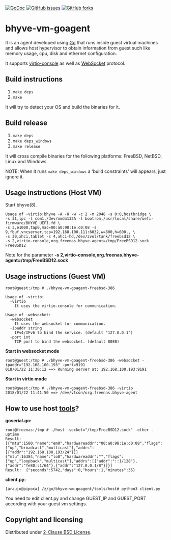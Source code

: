 [![GoDoc](https://godoc.org/github.com/araujobsd/bhyve-vm-goagent/plugins?status.svg)](https://godoc.org/github.com/araujobsd/bhyve-vm-goagent/)
[![GitHub issues](https://img.shields.io/github/issues/araujobsd/bhyve-vm-goagent.svg)](https://github.com/araujobsd/bhyve-vm-goagent/issues)
[![GitHub forks](https://img.shields.io/github/forks/araujobsd/bhyve-vm-goagent.svg)](https://github.com/araujobsd/bhyve-vm-goagent/network)

bhyve-vm-goagent
================
It is an agent developed using [Go](http://golang.org/) that runs inside guest virtual machines and allows host hypervisor to obtain information from guest such like memory usage, cpu, disk and ethernet configuration.

It supports [virtio-console](https://fedoraproject.org/wiki/Features/VirtioSerial) as well as [WebSocket](http://www.rfc-editor.org/rfc/rfc6455.txt) protocol.

## Build instructions
1) `make deps`
2) `make`

It will try to detect your OS and build the binaries for it.

## Build release
1) `make deps`
2) `make deps_windows`
3) `make release`

It will cross compile binaries for the following platforms: FreeBSD, NetBSD, Linux and Windows.

NOTE: When it runs `make deps_windows` a 'build constraints' will appears, just ignore it.

## Usage instructions (Host VM)
Start bhyve(8).
```
Usage of -virtio:bhyve -A -H -w -c 2 -m 2048 -s 0:0,hostbridge \
-s 31,lpc -l com1,/dev/nmdm132A -l bootrom,/usr/local/share/uefi-firmware/BHYVE_UEFI.fd \
-s 3,e1000,tap0,mac=00:a0:98:1e:c0:08 -s 9,fbuf,vncserver,tcp=192.168.100.111:6032,w=800,h=600,, \
-s 30,xhci,tablet -s 4,ahci-hd,/dev/zvol/tank/freebsd12 \
-s 2,virtio-console,org.freenas.bhyve-agent=/tmp/FreeBSD12.sock FreeBSD12
```

Note for the parameter <b>-s 2,virtio-console,org.freenas.bhyve-agent=/tmp/FreeBSD12.sock</b>

## Usage instructions (Guest VM)
`root@guest:/tmp # ./bhyve-vm-goagent-freebsd-386`
```
Usage of -virtio:
  -virtio
	It uses the virtio-console for communication.

Usage of -websocket:
  -websocket
	It uses the websocket for communication.
  -ipaddr string
	IPv4/IPv6 to bind the service. (default "127.0.0.1")
  -port int
	TCP port to bind the websocket. (default 8080)
```

<b> Start in websocket mode</b>
```
root@guest:/tmp # ./bhyve-vm-goagent-freebsd-386 -websocket -ipaddr="192.168.100.193" -port=9191
018/01/22 11:30:12 ==> Running server at: 192.168.100.193:9191
```
<b> Start in virtio mode</b>
```
root@guest:/tmp # ./bhyve-vm-goagent-freebsd-386 -virtio
2018/01/22 11:41:50 ==> /dev/vtcon/org.freenas.bhyve-agent
```

## How to use host [tools](https://github.com/araujobsd/bhyve-vm-goagent/tree/master/tools/host)?
<b> goserial.go:</b>
```
root@freenas:/tmp # ./host -socket="/tmp/FreeBSD12.sock" -ether -uptime
Result:  [{"mtu":1500,"name":"em0","hardwareaddr":"00:a0:98:1e:c0:08","flags":["up","broadcast","multicast"],"addrs":[{"addr":"192.168.100.193/24"}]} {"mtu":16384,"name":"lo0","hardwareaddr":"","flags":["up","loopback","multicast"],"addrs":[{"addr":"::1/128"},{"addr":"fe80::1/64"},{"addr":"127.0.0.1/8"}]}]
Result:  {"seconds":5742,"days":0,"hours":1,"minutes":35}
```

<b> client.py:</b>
```
[araujo@pipoca] /z/go/bhyve-vm-goagent/tools/host# python3 client.py
```

You need to edit client.py and change GUEST_IP and GUEST_PORT according with your guest vm settings.


## Copyright and licensing
Distributed under [2-Clause BSD License](https://github.com/araujobsd/bhyve-vm-goagent/blob/master/LICENSE).
